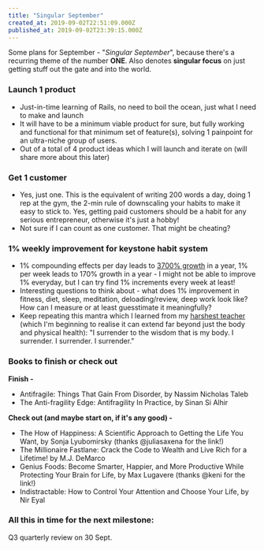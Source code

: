 ```yaml
---
title: "Singular September"
created_at: 2019-09-02T22:51:09.000Z
published_at: 2019-09-02T23:39:15.000Z
---
```

Some plans for September - "_Singular September_", because there's a recurring theme of the number **ONE**. Also denotes **singular focus** on just getting stuff out the gate and into the world.

  

### **Launch 1 product**

*   Just-in-time learning of Rails, no need to boil the ocean, just what I need to make and launch 
*   It will have to be a minimum viable product for sure, but fully working and functional for that minimum set of feature(s), solving 1 painpoint for an ultra-niche group of users.
*   Out of a total of 4 product ideas which I will launch and iterate on (will share more about this later)

  

### **Get 1 customer**

*   Yes, just one. This is the equivalent of writing 200 words a day, doing 1 rep at the gym, the 2-min rule of downscaling your habits to make it easy to stick to. Yes, getting paid customers should be a habit for any serious entrepreneur, otherwise it's just a hobby!
*   Not sure if I can count as one customer. That might be cheating?

  

### **1% weekly improvement for keystone habit system**

*   1% compounding effects per day leads to [3700% growth](https://200wordsaday.com/words/re-power-of-1-growth-236975d3d99ca22c78) in a year, 1% per week leads to 170% growth in a year - I might not be able to improve 1% everyday, but I can try find 1% increments every week at least!
*   Interesting questions to think about - what does 1% improvement in fitness, diet, sleep, meditation, deloading/review, deep work look like? How can I measure or at least guesstimate it meaningfully?
*   Keep repeating this mantra which I learned from my [harshest teacher](https://200wordsaday.com/words/the-body-is-my-harshest-teacher-258615d63cfe16a92b) (which I'm beginning to realise it can extend far beyond just the body and physical health): "I surrender to the wisdom that is my body. I surrender. I surrender. I surrender."

  

### **Books to finish or check out**

**Finish -**

*   Antifragile: Things That Gain From Disorder, by Nassim Nicholas Taleb
*   The Anti-fragility Edge: Antifragility In Practice, by Sinan Si Alhir

  

**Check out (and maybe start on, if it's any good) -**

*   The How of Happiness: A Scientific Approach to Getting the Life You Want, by Sonja Lyubomirsky (thanks @juliasaxena for the link!)
*   The Millionaire Fastlane: Crack the Code to Wealth and Live Rich for a Lifetime! by M.J. DeMarco
*   Genius Foods: Become Smarter, Happier, and More Productive While Protecting Your Brain for Life, by Max Lugavere (thanks @keni for the link!)
*   Indistractable: How to Control Your Attention and Choose Your Life, by Nir Eyal

  

### **All this in time for the next milestone:**

Q3 quarterly review on 30 Sept.
